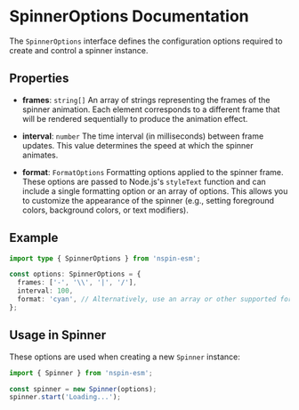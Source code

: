 # SpinnerOptions Documentation

The `SpinnerOptions` interface defines the configuration options required to create and control a spinner instance.

## Properties

- **frames**: `string[]`
  An array of strings representing the frames of the spinner animation. Each element corresponds to a different frame that will be rendered sequentially to produce the animation effect.

- **interval**: `number`
  The time interval (in milliseconds) between frame updates. This value determines the speed at which the spinner animates.

- **format**: `FormatOptions`
  Formatting options applied to the spinner frame. These options are passed to Node.js's `styleText` function and can include a single formatting option or an array of options. This allows you to customize the appearance of the spinner (e.g., setting foreground colors, background colors, or text modifiers).

## Example

```typescript
import type { SpinnerOptions } from 'nspin-esm';

const options: SpinnerOptions = {
  frames: ['-', '\\', '|', '/'],
  interval: 100,
  format: 'cyan', // Alternatively, use an array or other supported format options.
};
```

## Usage in Spinner

These options are used when creating a new `Spinner` instance:

```typescript
import { Spinner } from 'nspin-esm';

const spinner = new Spinner(options);
spinner.start('Loading...');
```
